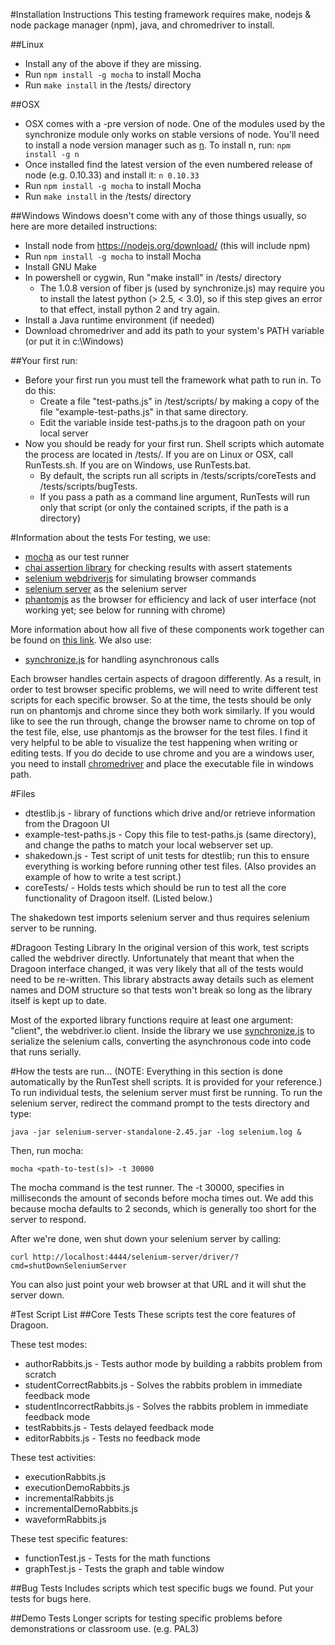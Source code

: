 #Installation Instructions
This testing framework requires make, nodejs & node package manager (npm), java, and chromedriver to install.

##Linux
* Install any of the above if they are missing.
* Run ```npm install -g mocha``` to install Mocha
* Run ```make install``` in the /tests/ directory

##OSX
* OSX comes with a -pre version of node.  One of the modules used by the synchronize module only works on stable versions of node.  You'll need to install a node version manager such as [n](https://github.com/tj/n).  To install n, run: ```npm install -g n```
* Once installed find the latest version of the even numbered release of node (e.g. 0.10.33) and install it: ```n 0.10.33```
* Run ```npm install -g mocha``` to install Mocha
* Run ```make install``` in the /tests/ directory

##Windows
Windows doesn't come with any of those things usually, so here are more detailed instructions:
* Install node from https://nodejs.org/download/  (this will include npm)
* Run ```npm install -g mocha``` to install Mocha
* Install GNU Make
* In powershell or cygwin, Run "make install" in /tests/ directory
  * The 1.0.8 version of fiber js (used by synchronize.js) may require you to install the latest python (> 2.5, < 3.0), so if this step gives an error to that effect, install python 2 and try again.
* Install a Java runtime environment (if needed)
* Download chromedriver and add its path to your system's PATH variable (or put it in c:\Windows)

##Your first run:
* Before your first run you must tell the framework what path to run in.  To do this:
  * Create a file "test-paths.js" in /test/scripts/ by making a copy of the file "example-test-paths.js" in that same directory.
  * Edit the variable inside test-paths.js to the dragoon path on your local server
* Now you should be ready for your first run.  Shell scripts which automate the process are located in /tests/.  If you are on Linux or OSX, call RunTests.sh.  If you are on Windows, use RunTests.bat.
  * By default, the scripts run all scripts in /tests/scripts/coreTests and /tests/scripts/bugTests.
  * If you pass a path as a command line argument, RunTests will run only that script (or only the contained scripts, if the path is a directory)

#Information about the tests
For testing, we use:

* [mocha](http://visionmedia.github.io/mocha/) as our test runner
* [chai assertion library](http://chaijs.com/guide/styles/) for checking results with assert statements
* [selenium webdriverjs](https://github.com/webdriverio/webdriverio) for simulating browser commands
* [selenium server](http://docs.seleniumhq.org/download/) as the selenium server
* [phantomjs](http://phantomjs.org/) as the browser for efficiency and lack of user interface (not working yet; see below for running with chrome)

More information about how all five of these components work together can be found on [this link](http://code.tutsplus.com/tutorials/headless-functional-testing-with-selenium-and-phantomjs--net-30545).  We also use:

* [synchronize.js](http://alexeypetrushin.github.io/synchronize/docs/index.html) for handling asynchronous calls

Each browser handles certain aspects of dragoon differently. As a result, in order to test browser specific problems, we will need to write different test scripts for each specific browser. So at the time, the tests should be only run on phantomjs and chrome since they both work similarly. If you would like to see the run through, change the browser name to chrome on top of the test file, else, use phantomjs as the browser for the test files. I find it very helpful to be able to visualize the test happening when writing or editing tests. If you do decide to use chrome and you are a windows user, you need to install [chromedriver](http://code.google.com/p/selenium/wiki/ChromeDriver) and place the executable file in windows path. 

#Files
* dtestlib.js - library of functions which drive and/or retrieve information from the Dragoon UI
* example-test-paths.js - Copy this file to test-paths.js (same directory), and change the paths to match your local webserver set up.
* shakedown.js - Test script of unit tests for dtestlib; run this to ensure everything is working before running other test files.  (Also provides an example of how to write a test script.)
* coreTests/ - Holds tests which should be run to test all the core functionality of Dragoon itself.  (Listed below.)

The shakedown test imports selenium server and thus requires selenium server to be running.

#Dragoon Testing Library
In the original version of this work, test scripts called the webdriver directly.  Unfortunately that meant that when the Dragoon interface changed, it was very likely that all of the tests would need to be re-written.  This library abstracts away details such as element names and DOM structure so that tests won't break so long as the library itself is kept up to date.

Most of the exported library functions require at least one argument: "client", the webdriver.io client.  Inside the library we use [synchronize.js](http://alexeypetrushin.github.io/synchronize/docs/index.html) to serialize the selenium calls, converting the asynchronous code into code that runs serially.

#How the tests are run...
(NOTE: Everything in this section is done automatically by the RunTest shell scripts.  It is provided for your reference.)
To run individual tests, the selenium server must first be running. To run the selenium server, redirect the command prompt to the tests directory and type:

    java -jar selenium-server-standalone-2.45.jar -log selenium.log &

Then, run mocha: 

    mocha <path-to-test(s)> -t 30000
    
The mocha command is the test runner.  The -t 30000, specifies in milliseconds the amount of seconds before mocha times out. We add this because mocha defaults to 2 seconds, which is generally too short for the server to respond.

After we're done, wen shut down your selenium server by calling:

    curl http://localhost:4444/selenium-server/driver/?cmd=shutDownSeleniumServer

You can also just point your web browser at that URL and it will shut the server down.

#Test Script List
##Core Tests
These scripts test the core features of Dragoon.

These test modes:
* authorRabbits.js - Tests author mode by building a rabbits problem from scratch
* studentCorrectRabbits.js - Solves the rabbits problem in immediate feedback mode
* studentIncorrectRabbits.js - Solves the rabbits problem in immediate feedback mode
* testRabbits.js - Tests delayed feedback mode
* editorRabbits.js - Tests no feedback mode

These test activities:
* executionRabbits.js
* executionDemoRabbits.js 
* incrementalRabbits.js
* incrementalDemoRabbits.js
* waveformRabbits.js

These test specific features:
* functionTest.js - Tests for the math functions
* graphTest.js - Tests the graph and table window

##Bug Tests
Includes scripts which test specific bugs we found.  Put your tests for bugs here.

##Demo Tests
Longer scripts for testing specific problems before demonstrations or classroom use.  (e.g. PAL3)
